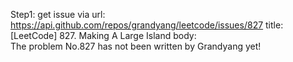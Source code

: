 Step1: get issue via url: https://api.github.com/repos/grandyang/leetcode/issues/827 
 title:[LeetCode] 827. Making A Large Island 
 body:  
 The problem No.827 has not been written by Grandyang yet!